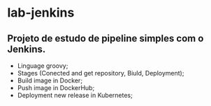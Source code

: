 # lab-jenkins

## Projeto de estudo de pipeline simples com o Jenkins.

- Linguage groovy;
- Stages (Conected and get repository, Biuld, Deployment);
- Build image in Docker;
- Push image in DockerHub;
- Deployment new release in Kubernetes;
